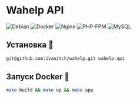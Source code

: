 # Wahelp API

![Debian](https://img.shields.io/badge/Debian-12-A81D33?logo=debian&logoColor=white)
![Docker](https://img.shields.io/badge/Docker-28.2-2496ED?logo=docker&logoColor=white)
![Nginx](https://img.shields.io/badge/Nginx-1.27-009639?logo=nginx&logoColor=white)
![PHP-FPM](https://img.shields.io/badge/PHP_FPM-7.4-777BB4?logo=php&logoColor=white)
![MySQL](https://img.shields.io/badge/MySQL-8.0.42-4479A1?logo=mysql&logoColor=white)


## Установка 🌟
```bash
git@github.com:ivanitch/wahelp.git wahelp-api
````


## Запуск Docker 🚀
```bash
make build && make up && make app
```
